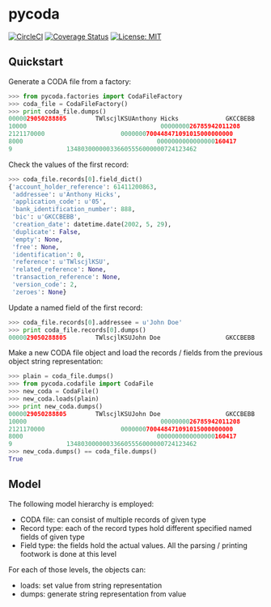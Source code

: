 # pycoda

[![CircleCI](https://circleci.com/gh/mhemeryck/pycoda.svg?style=svg)](https://circleci.com/gh/mhemeryck/pycoda)
[![Coverage Status](https://coveralls.io/repos/github/mhemeryck/pycoda/badge.svg)](https://coveralls.io/github/mhemeryck/pycoda)
[![License: MIT](https://img.shields.io/badge/License-MIT-green.svg)](https://opensource.org/licenses/MIT)

## Quickstart

Generate a CODA file from a factory:
```python
>>> from pycoda.factories import CodaFileFactory
>>> coda_file = CodaFileFactory()
>>> print coda_file.dumps()
0000029050288805        TWlscjlKSUAnthony Hicks             GKCCBEBB   06141120086                                             2
10000                                     0000000026785942011208                                                             000
2121170000                     0000000700448471091015000000000                                                     15030900000 0
8000                                     0000000000000000160417                                                                0
9               134803000000336605556000000724123462                                                                           2
```

Check the values of the first record:
```python
>>> coda_file.records[0].field_dict()
{'account_holder_reference': 61411200863,
 'addressee': u'Anthony Hicks',
 'application_code': u'05',
 'bank_identification_number': 888,
 'bic': u'GKCCBEBB',
 'creation_date': datetime.date(2002, 5, 29),
 'duplicate': False,
 'empty': None,
 'free': None,
 'identification': 0,
 'reference': u'TWlscjlKSU',
 'related_reference': None,
 'transaction_reference': None,
 'version_code': 2,
 'zeroes': None}
```

Update a named field of the first record:
```python
>>> coda_file.records[0].addressee = u'John Doe'
>>> print coda_file.records[0].dumps()
0000029050288805        TWlscjlKSUJohn Doe                  GKCCBEBB   06141120086                                             2
```

Make a new CODA file object and load the records / fields from the previous object string representation:
```python
>>> plain = coda_file.dumps()
>>> from pycoda.codafile import CodaFile
>>> new_coda = CodaFile()
>>> new_coda.loads(plain)
>>> print new_coda.dumps()
0000029050288805        TWlscjlKSUJohn Doe                  GKCCBEBB   06141120086                                             2
10000                                     0000000026785942011208                                                             000
2121170000                     0000000700448471091015000000000                                                     15030900000 0
8000                                     0000000000000000160417                                                                0
9               134803000000336605556000000724123462                                                                           2
>>> new_coda.dumps() == coda_file.dumps()
True
```

## Model

The following model hierarchy is employed:
  * CODA file: can consist of multiple records of given type
  * Record type: each of the record types hold different specified named fields of given type
  * Field type: the fields hold the actual values. All the parsing / printing footwork is done at this level

For each of those levels, the objects can:
  * loads: set value from string representation
  * dumps: generate string representation from value

